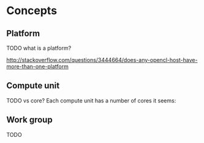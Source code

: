 # Concepts

## Platform

TODO what is a platform?

<http://stackoverflow.com/questions/3444664/does-any-opencl-host-have-more-than-one-platform>

## Compute unit

TODO vs core? Each compute unit has a number of cores it seems: 

## Work group

TODO
